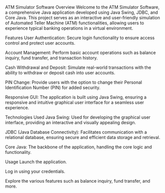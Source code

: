 ATM Simulator Software
Overview
Welcome to the ATM Simulator Software, a comprehensive Java application developed using Java Swing, JDBC, and Core Java. This project serves as an interactive and user-friendly simulation of Automated Teller Machine (ATM) functionalities, allowing users to experience typical banking operations in a virtual environment.

Features
User Authentication: Secure login functionality to ensure access control and protect user accounts.

Account Management: Perform basic account operations such as balance inquiry, fund transfer, and transaction history.

Cash Withdrawal and Deposit: Simulate real-world transactions with the ability to withdraw or deposit cash into user accounts.

PIN Change: Provide users with the option to change their Personal Identification Number (PIN) for added security.

Responsive GUI: The application is built using Java Swing, ensuring a responsive and intuitive graphical user interface for a seamless user experience.

Technologies Used
Java Swing: Used for developing the graphical user interface, providing an interactive and visually appealing design.

JDBC (Java Database Connectivity): Facilitates communication with a relational database, ensuring secure and efficient data storage and retrieval.

Core Java: The backbone of the application, handling the core logic and functionality.


Usage
Launch the application.

Log in using your credentials.

Explore the various features such as balance inquiry, fund transfer, and more.
